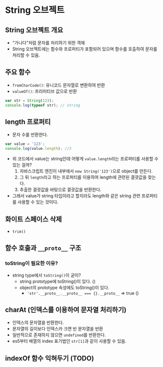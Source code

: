 # String 오브젝트

## String 오브젝트 개요

-   "가나다"처럼 문자를 처리하기 위한 객체
-   String 오브젝트에는 함수와 프로퍼티가 포함되어 있으며 함수를 호출하여 문자를 처리할 수 있음.

## 주요 함수

-   `fromCharCode()`: 유니코드 문자열로 변환하여 반환
-   `valueOf()`: 프리미티브 값으로 반환

```js
var str = String(123);
console.log(typeof str); // string
```

## length 프로퍼티

-   문자 수를 반환한다.

```js
var value = '123';
console.log(value.length); //3
```

-   위 코드에서 value는 string인데 어떻게 `value.length`라는 프로퍼티를 사용할 수 있는 걸까?
    1. 자바스크립트 엔진이 내부에서 `new String('123')`으로 object를 만든다.
    2. 그 뒤 `length`라고 하는 프로퍼티를 이용하여 length에 관련된 결괏값을 찾는다.
    3. 추출한 결괏값을 바탕으로 결괏값을 반환한다.
-   그래서 value가 string 타입이라고 할지라도 length와 같은 string 관련 프로퍼티를 사용할 수 있는 것이다.

## 화이트 스페이스 삭제

-   `trim()`

## 함수 호출과 `__proto__` 구조

### toString이 필요한 이유?

-   string type에서 `toString()`이 굳이?
    -   string prototype에 toString()이 있다. ()
    -   object의 prototype 속성에도 toString()이 있다.
        -   `'str'.__proto__.__proto__ === {}.__proto__` => true ()

## charAt (인덱스를 이용하여 문자열 처리하기)

-   인덱스의 문자열을 반환한다.
-   문자열의 길이보다 인덱스카 크면 빈 문자열을 반환
-   일반적으로 존재하지 않으면 `undefined`를 반환한다.
-   es5부터 배열의 index 표기법인 `str[1]`과 같이 사용할 수 있음.

## indexOf 함수 익혀두기 (TODO)
